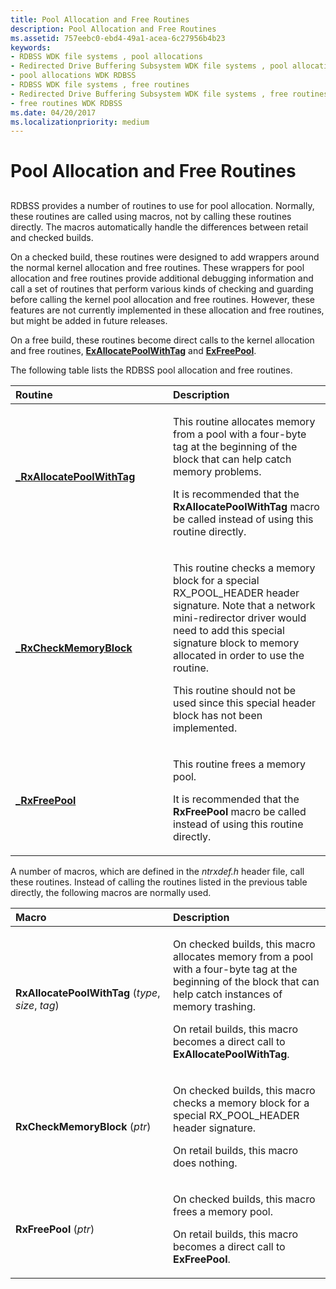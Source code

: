 ```yaml
---
title: Pool Allocation and Free Routines
description: Pool Allocation and Free Routines
ms.assetid: 757eebc0-ebd4-49a1-acea-6c27956b4b23
keywords:
- RDBSS WDK file systems , pool allocations
- Redirected Drive Buffering Subsystem WDK file systems , pool allocations
- pool allocations WDK RDBSS
- RDBSS WDK file systems , free routines
- Redirected Drive Buffering Subsystem WDK file systems , free routines
- free routines WDK RDBSS
ms.date: 04/20/2017
ms.localizationpriority: medium
---
```


# Pool Allocation and Free Routines


## <span id="ddk_pool_allocation_and_free_functions_if"></span><span id="DDK_POOL_ALLOCATION_AND_FREE_FUNCTIONS_IF"></span>


RDBSS provides a number of routines to use for pool allocation. Normally, these routines are called using macros, not by calling these routines directly. The macros automatically handle the differences between retail and checked builds.

On a checked build, these routines were designed to add wrappers around the normal kernel allocation and free routines. These wrappers for pool allocation and free routines provide additional debugging information and call a set of routines that perform various kinds of checking and guarding before calling the kernel pool allocation and free routines. However, these features are not currently implemented in these allocation and free routines, but might be added in future releases.

On a free build, these routines become direct calls to the kernel allocation and free routines, [**ExAllocatePoolWithTag**](https://docs.microsoft.com/windows-hardware/drivers/ddi/wdm/nf-wdm-exallocatepoolwithtag) and [**ExFreePool**](https://docs.microsoft.com/windows-hardware/drivers/ddi/ntddk/nf-ntddk-exfreepool).

The following table lists the RDBSS pool allocation and free routines.

<table>
<colgroup>
<col width="50%" />
<col width="50%" />
</colgroup>
<thead>
<tr class="header">
<th align="left">Routine</th>
<th align="left">Description</th>
</tr>
</thead>
<tbody>
<tr class="odd">
<td align="left"><p><a href="https://docs.microsoft.com/windows-hardware/drivers/ifs/-rxallocatepoolwithtag" data-raw-source="[&lt;strong&gt;_RxAllocatePoolWithTag&lt;/strong&gt;](https://docs.microsoft.com/windows-hardware/drivers/ifs/-rxallocatepoolwithtag)"><strong>_RxAllocatePoolWithTag</strong></a></p></td>
<td align="left"><p>This routine allocates memory from a pool with a four-byte tag at the beginning of the block that can help catch memory problems.</p>
<p>It is recommended that the <strong>RxAllocatePoolWithTag</strong> macro be called instead of using this routine directly.</p></td>
</tr>
<tr class="even">
<td align="left"><p><a href="https://docs.microsoft.com/windows-hardware/drivers/ifs/-rxcheckmemoryblock" data-raw-source="[&lt;strong&gt;_RxCheckMemoryBlock&lt;/strong&gt;](https://docs.microsoft.com/windows-hardware/drivers/ifs/-rxcheckmemoryblock)"><strong>_RxCheckMemoryBlock</strong></a></p></td>
<td align="left"><p>This routine checks a memory block for a special RX_POOL_HEADER header signature. Note that a network mini-redirector driver would need to add this special signature block to memory allocated in order to use the routine.</p>
<p>This routine should not be used since this special header block has not been implemented.</p></td>
</tr>
<tr class="odd">
<td align="left"><p><a href="https://docs.microsoft.com/windows-hardware/drivers/ifs/-rxfreepool" data-raw-source="[&lt;strong&gt;_RxFreePool&lt;/strong&gt;](https://docs.microsoft.com/windows-hardware/drivers/ifs/-rxfreepool)"><strong>_RxFreePool</strong></a></p></td>
<td align="left"><p>This routine frees a memory pool.</p>
<p>It is recommended that the <strong>RxFreePool</strong> macro be called instead of using this routine directly.</p></td>
</tr>
</tbody>
</table>

 

A number of macros, which are defined in the *ntrxdef.h* header file, call these routines. Instead of calling the routines listed in the previous table directly, the following macros are normally used.

<table>
<colgroup>
<col width="50%" />
<col width="50%" />
</colgroup>
<thead>
<tr class="header">
<th align="left">Macro</th>
<th align="left">Description</th>
</tr>
</thead>
<tbody>
<tr class="odd">
<td align="left"><p><strong>RxAllocatePoolWithTag</strong> (<em>type</em>, <em>size</em>, <em>tag</em>)</p></td>
<td align="left"><p>On checked builds, this macro allocates memory from a pool with a four-byte tag at the beginning of the block that can help catch instances of memory trashing.</p>
<p>On retail builds, this macro becomes a direct call to <strong>ExAllocatePoolWithTag</strong>.</p></td>
</tr>
<tr class="even">
<td align="left"><p><strong>RxCheckMemoryBlock</strong> (<em>ptr</em>)</p></td>
<td align="left"><p>On checked builds, this macro checks a memory block for a special RX_POOL_HEADER header signature.</p>
<p>On retail builds, this macro does nothing.</p></td>
</tr>
<tr class="odd">
<td align="left"><p><strong>RxFreePool</strong> (<em>ptr</em>)</p></td>
<td align="left"><p>On checked builds, this macro frees a memory pool.</p>
<p>On retail builds, this macro becomes a direct call to <strong>ExFreePool</strong>.</p></td>
</tr>
</tbody>
</table>

 

 

 




